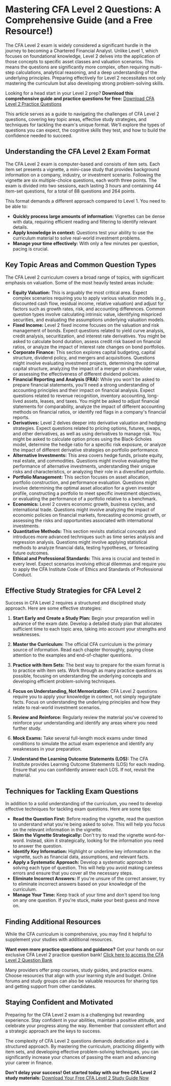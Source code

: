 # Mastering CFA Level 2 Questions: A Comprehensive Guide (and a Free Resource!)

The CFA Level 2 exam is widely considered a significant hurdle in the journey to becoming a Chartered Financial Analyst. Unlike Level 1, which focuses on foundational knowledge, Level 2 delves into the application of those concepts to specific asset classes and valuation scenarios. This means the questions are significantly more complex, often requiring multi-step calculations, analytical reasoning, and a deep understanding of the underlying principles. Preparing effectively for Level 2 necessitates not only mastering the curriculum but also developing strong problem-solving skills.

Looking for a head start in your Level 2 prep? **Download this comprehensive guide and practice questions for free:** [Download CFA Level 2 Practice Questions](https://udemywork.com/cfa-level-2-questions)

This article serves as a guide to navigating the challenges of CFA Level 2 questions, covering key topic areas, effective study strategies, and techniques for tackling the exam's unique format. We'll explore the types of questions you can expect, the cognitive skills they test, and how to build the confidence needed to succeed.

## Understanding the CFA Level 2 Exam Format

The CFA Level 2 exam is computer-based and consists of item sets. Each item set presents a vignette, a mini-case study that provides background information on a company, industry, or investment scenario. Following the vignette are six multiple-choice questions, each worth three points. The exam is divided into two sessions, each lasting 3 hours and containing 44 item-set questions, for a total of 88 questions and 264 points.

This format demands a different approach compared to Level 1. You need to be able to:

*   **Quickly process large amounts of information:** Vignettes can be dense with data, requiring efficient reading and filtering to identify relevant details.
*   **Apply knowledge in context:** Questions test your ability to use the curriculum material to solve real-world investment problems.
*   **Manage your time effectively:** With only a few minutes per question, pacing is crucial.

## Key Topic Areas and Common Question Types

The CFA Level 2 curriculum covers a broad range of topics, with significant emphasis on valuation. Some of the most heavily tested areas include:

*   **Equity Valuation:** This is arguably the most critical area. Expect complex scenarios requiring you to apply various valuation models (e.g., discounted cash flow, residual income, relative valuation) and adjust for factors such as growth rates, risk, and accounting differences. Common question types involve calculating intrinsic value, identifying mispriced securities, and evaluating the assumptions underlying valuation models.
*   **Fixed Income:** Level 2 fixed income focuses on the valuation and risk management of bonds. Expect questions related to yield curve analysis, credit analysis, securitization, and interest rate derivatives. You might be asked to calculate bond duration, assess credit risk based on financial ratios, or analyze the impact of interest rate changes on bond portfolios.
*   **Corporate Finance:** This section explores capital budgeting, capital structure, dividend policy, and mergers and acquisitions. Questions might involve evaluating investment projects, determining the optimal capital structure, analyzing the impact of a merger on shareholder value, or assessing the effectiveness of different dividend policies.
*   **Financial Reporting and Analysis (FRA):** While you won't be asked to prepare financial statements, you'll need a strong understanding of accounting principles and their impact on financial analysis. Expect questions related to revenue recognition, inventory accounting, long-lived assets, leases, and taxes. You might be asked to adjust financial statements for comparability, analyze the impact of different accounting methods on financial ratios, or identify red flags in a company's financial reports.
*   **Derivatives:** Level 2 delves deeper into derivative valuation and hedging strategies. Expect questions related to pricing options, futures, swaps, and other derivatives, as well as using derivatives to manage risk. You might be asked to calculate option prices using the Black-Scholes model, determine the hedge ratio for a specific risk exposure, or analyze the impact of different derivative strategies on portfolio performance.
*   **Alternative Investments:** This area covers hedge funds, private equity, real estate, and commodities. Questions might involve evaluating the performance of alternative investments, understanding their unique risks and characteristics, or analyzing their role in a diversified portfolio.
*   **Portfolio Management:** This section focuses on asset allocation, portfolio construction, and performance evaluation. Questions might involve determining the optimal asset allocation for a given investor profile, constructing a portfolio to meet specific investment objectives, or evaluating the performance of a portfolio relative to a benchmark.
*   **Economics:** Level 2 covers economic growth, business cycles, and international trade. Questions might involve analyzing the impact of economic policies on financial markets, forecasting economic growth, or assessing the risks and opportunities associated with international investments.
*   **Quantitative Methods:** This section revisits statistical concepts and introduces more advanced techniques such as time series analysis and regression analysis. Questions might involve applying statistical methods to analyze financial data, testing hypotheses, or forecasting future outcomes.
*   **Ethical and Professional Standards:** This area is crucial and tested in every level. Expect scenarios involving ethical dilemmas and require you to apply the CFA Institute Code of Ethics and Standards of Professional Conduct.

## Effective Study Strategies for CFA Level 2

Success in CFA Level 2 requires a structured and disciplined study approach. Here are some effective strategies:

1.  **Start Early and Create a Study Plan:** Begin your preparation well in advance of the exam date. Develop a detailed study plan that allocates sufficient time to each topic area, taking into account your strengths and weaknesses.

2.  **Master the Curriculum:** The official CFA curriculum is the primary source of information. Read each chapter thoroughly, paying close attention to the examples and end-of-chapter questions.

3.  **Practice with Item Sets:** The best way to prepare for the exam format is to practice with item sets. Work through as many practice questions as possible, focusing on understanding the underlying concepts and developing efficient problem-solving techniques.

4.  **Focus on Understanding, Not Memorization:** CFA Level 2 questions require you to apply your knowledge in context, not simply regurgitate facts. Focus on understanding the underlying principles and how they relate to real-world investment scenarios.

5.  **Review and Reinforce:** Regularly review the material you've covered to reinforce your understanding and identify any areas where you need further study.

6.  **Mock Exams:** Take several full-length mock exams under timed conditions to simulate the actual exam experience and identify any weaknesses in your preparation.

7.  **Understand the Learning Outcome Statements (LOS):** The CFA Institute provides Learning Outcome Statements (LOS) for each reading. Ensure that you can confidently answer each LOS. If not, revisit the material.

## Techniques for Tackling Exam Questions

In addition to a solid understanding of the curriculum, you need to develop effective techniques for tackling exam questions. Here are some tips:

*   **Read the Question First:** Before reading the vignette, read the question to understand what you're being asked to solve. This will help you focus on the relevant information in the vignette.
*   **Skim the Vignette Strategically:** Don't try to read the vignette word-for-word. Instead, skim it strategically, looking for the information you need to answer the question.
*   **Identify Key Information:** Highlight or underline key information in the vignette, such as financial data, assumptions, and relevant facts.
*   **Apply a Systematic Approach:** Develop a systematic approach to solving each type of question. This will help you avoid making careless errors and ensure that you cover all the necessary steps.
*   **Eliminate Incorrect Answers:** If you're unsure of the correct answer, try to eliminate incorrect answers based on your knowledge of the curriculum.
*   **Manage Your Time:** Keep track of your time and don't spend too long on any one question. If you're stuck, make your best guess and move on.

## Finding Additional Resources

While the CFA curriculum is comprehensive, you may find it helpful to supplement your studies with additional resources.

**Want even more practice questions and guidance?** Get your hands on our exclusive CFA Level 2 practice question bank! [Click here to access the CFA Level 2 Question Bank](https://udemywork.com/cfa-level-2-questions)

Many providers offer prep courses, study guides, and practice exams. Choose resources that align with your learning style and budget. Online forums and study groups can also be valuable resources for sharing tips and getting support from other candidates.

## Staying Confident and Motivated

Preparing for the CFA Level 2 exam is a challenging but rewarding experience. Stay confident in your abilities, maintain a positive attitude, and celebrate your progress along the way. Remember that consistent effort and a strategic approach are the keys to success.

The complexity of CFA Level 2 questions demands dedication and a structured approach. By mastering the curriculum, practicing diligently with item sets, and developing effective problem-solving techniques, you can significantly increase your chances of passing the exam and advancing your career in finance.

**Don't delay your success! Get started today with our free CFA Level 2 study materials:** [Download Your Free CFA Level 2 Study Guide Now](https://udemywork.com/cfa-level-2-questions)
